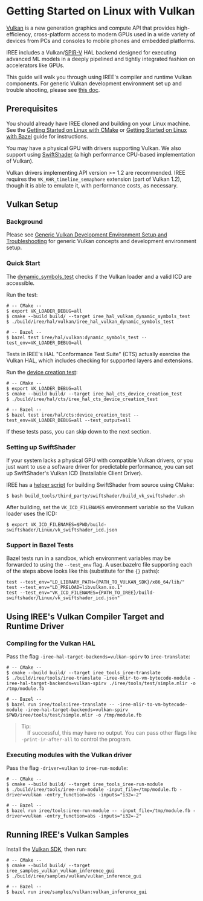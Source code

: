 # Getting Started on Linux with Vulkan

[Vulkan](https://www.khronos.org/vulkan/) is a new generation graphics and
compute API that provides high-efficiency, cross-platform access to modern GPUs
used in a wide variety of devices from PCs and consoles to mobile phones and
embedded platforms.

IREE includes a Vulkan/[SPIR-V](https://www.khronos.org/registry/spir-v/) HAL
backend designed for executing advanced ML models in a deeply pipelined and
tightly integrated fashion on accelerators like GPUs.

This guide will walk you through using IREE's compiler and runtime Vulkan
components. For generic Vulkan development environment set up and trouble
shooting, please see [this doc](generic_vulkan_env_setup.md).

## Prerequisites

You should already have IREE cloned and building on your Linux machine. See the
[Getting Started on Linux with CMake](getting_started_linux_cmake.md) or
[Getting Started on Linux with Bazel](getting_started_linux_bazel.md) guide for
instructions.

You may have a physical GPU with drivers supporting Vulkan. We also support
using [SwiftShader](https://swiftshader.googlesource.com/SwiftShader/) (a high
performance CPU-based implementation of Vulkan).

Vulkan drivers implementing API version >= 1.2 are recommended. IREE requires
the `VK_KHR_timeline_semaphore` extension (part of Vulkan 1.2), though it is
able to emulate it, with performance costs, as necessary.

## Vulkan Setup

### Background

Please see
[Generic Vulkan Development Environment Setup and Troubleshooting](generic_vulkan_env_setup.md)
for generic Vulkan concepts and development environment setup.

### Quick Start

The
[dynamic_symbols_test](https://github.com/google/iree/blob/main/iree/hal/vulkan/dynamic_symbols_test.cc)
checks if the Vulkan loader and a valid ICD are accessible.

Run the test:

```shell
# -- CMake --
$ export VK_LOADER_DEBUG=all
$ cmake --build build/ --target iree_hal_vulkan_dynamic_symbols_test
$ ./build/iree/hal/vulkan/iree_hal_vulkan_dynamic_symbols_test

# -- Bazel --
$ bazel test iree/hal/vulkan:dynamic_symbols_test --test_env=VK_LOADER_DEBUG=all
```

Tests in IREE's HAL "Conformance Test Suite" (CTS) actually exercise the Vulkan
HAL, which includes checking for supported layers and extensions.

Run the
[device creation test](https://github.com/google/iree/blob/main/iree/hal/cts/device_creation_test.cc):

```shell
# -- CMake --
$ export VK_LOADER_DEBUG=all
$ cmake --build build/ --target iree_hal_cts_device_creation_test
$ ./build/iree/hal/cts/iree_hal_cts_device_creation_test

# -- Bazel --
$ bazel test iree/hal/cts:device_creation_test --test_env=VK_LOADER_DEBUG=all --test_output=all
```

If these tests pass, you can skip down to the next section.

### Setting up SwiftShader

If your system lacks a physical GPU with compatible Vulkan drivers, or you just
want to use a software driver for predictable performance, you can set up
SwiftShader's Vulkan ICD (Installable Client Driver).

IREE has a
[helper script](https://github.com/google/iree/blob/main/build_tools/third_party/swiftshader/build_vk_swiftshader.sh)
for building SwiftShader from source using CMake:

```shell
$ bash build_tools/third_party/swiftshader/build_vk_swiftshader.sh
```

<!-- TODO(scotttodd): Steps to download prebuilt binaries when they exist -->

After building, set the `VK_ICD_FILENAMES` environment variable so the Vulkan
loader uses the ICD:

```shell
$ export VK_ICD_FILENAMES=$PWD/build-swiftshader/Linux/vk_swiftshader_icd.json
```

### Support in Bazel Tests

Bazel tests run in a sandbox, which environment variables may be forwarded to
using the `--test_env` flag. A user.bazelrc file supporting each of the steps
above looks like this (substitute for the `{}` paths):

```
test --test_env="LD_LIBRARY_PATH={PATH_TO_VULKAN_SDK}/x86_64/lib/"
test --test_env="LD_PRELOAD=libvulkan.so.1"
test --test_env="VK_ICD_FILENAMES={PATH_TO_IREE}/build-swiftshader/Linux/vk_swiftshader_icd.json"
```

## Using IREE's Vulkan Compiler Target and Runtime Driver

### Compiling for the Vulkan HAL

Pass the flag `-iree-hal-target-backends=vulkan-spirv` to `iree-translate`:

```shell
# -- CMake --
$ cmake --build build/ --target iree_tools_iree-translate
$ ./build/iree/tools/iree-translate -iree-mlir-to-vm-bytecode-module -iree-hal-target-backends=vulkan-spirv ./iree/tools/test/simple.mlir -o /tmp/module.fb

# -- Bazel --
$ bazel run iree/tools:iree-translate -- -iree-mlir-to-vm-bytecode-module -iree-hal-target-backends=vulkan-spirv $PWD/iree/tools/test/simple.mlir -o /tmp/module.fb
```

> Tip:<br>
> &nbsp;&nbsp;&nbsp;&nbsp;If successful, this may have no output. You can pass
> other flags like `-print-ir-after-all` to control the program.

### Executing modules with the Vulkan driver

Pass the flag `-driver=vulkan` to `iree-run-module`:

```shell
# -- CMake --
$ cmake --build build/ --target iree_tools_iree-run-module
$ ./build/iree/tools/iree-run-module -input_file=/tmp/module.fb -driver=vulkan -entry_function=abs -inputs="i32=-2"

# -- Bazel --
$ bazel run iree/tools:iree-run-module -- -input_file=/tmp/module.fb -driver=vulkan -entry_function=abs -inputs="i32=-2"
```

## Running IREE's Vulkan Samples

Install the [Vulkan SDK](https://www.lunarg.com/vulkan-sdk/), then run:

```shell
# -- CMake --
$ cmake --build build/ --target iree_samples_vulkan_vulkan_inference_gui
$ ./build/iree/samples/vulkan/vulkan_inference_gui

# -- Bazel --
$ bazel run iree/samples/vulkan:vulkan_inference_gui
```
